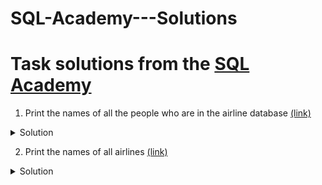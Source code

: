 # SQL-Academy---Solutions 

# Task solutions from the  [SQL Academy](https://sql-academy.org/)


1. Print the names of all the people who are in the airline database 
[(link)](https://sql-academy.org/en/trainer/tasks/1)

<details>
  <summary>Solution</summary>

```mysql
SELECT name
FROM passenger;
```

</details>

2. Print the names of all airlines [(link)](https://sql-academy.org/en/trainer/tasks/2)

<details>
  <summary>Solution</summary>

```mysql
SELECT name
FROM Company;
```

</details>
